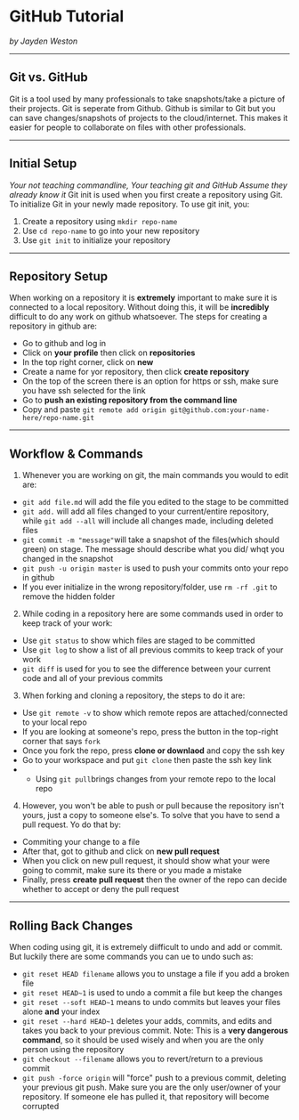 # GitHub Tutorial

 _by Jayden Weston_

---
## Git vs. GitHub
Git is a tool used by many professionals to take snapshots/take a picture of their projects. Git is seperate from Github. Github is similar to Git but you can save changes/snapshots of projects to the cloud/internet. This makes it easier for people to collaborate on files with other professionals. 

---
## Initial Setup
_Your not teaching commandline, Your teaching git and GitHub Assume they already know it_
Git init is used when you first create a repository using Git. To initialize Git in your newly made repository.
To use git init, you:
1. Create a repository using `mkdir repo-name`
2. Use `cd repo-name` to go into your new repository
3. Use `git init` to initialize your repository

---
## Repository Setup
When working on a repository it is **extremely** important to make sure it is connected to a local repository. Without doing this, it will be **incredibly** difficult to do any work on github whatsoever. The steps for creating a repository in github are:
* Go to github and log in 
* Click on **your profile** then click on **repositories**
* In the top right corner, click on **new**
* Create a name for yor repository, then click **create repository**
* On the top of the screen there is an option for https or ssh, make sure you have ssh selected for the link
* Go to **push an existing repository from the command line**
* Copy and paste `git remote add origin git@github.com:your-name-here/repo-name.git`

---
## Workflow & Commands
1. Whenever you are working on git, the main commands you would to edit are:
* `git add file.md` will add the file you edited to the stage to be committed
* `git add.` will add all files changed to your current/entire repository, while `git add --all` will include all changes made, including deleted files
* `git commit -m "message"`will take a snapshot of the files(which should green) on stage. The message should describe what you did/ whqt you changed in the snapshot 
* `git push -u origin master` is used to push your commits onto your repo in github
* If you ever initialize in the wrong repository/folder, use `rm -rf .git` to remove the hidden folder

2. While coding in a repository here are some commands used in order to keep track of your work:
* Use `git status` to show which files are staged to be committed
* Use `git log` to show a list of all previous commits to keep track of your work
* `git diff` is used for you to see the difference between your current code and all of your previous commits

3. When forking and cloning a repository, the steps to do it are:
* Use `git remote -v` to show which remote repos are attached/connected to your local repo
* If you are looking at someone's repo, press the button in the top-right corner that says `fork`
* Once you fork the repo, press **clone or downlaod** and copy the ssh key
* Go to your workspace and put `git clone` then paste the ssh key link
* * Using `git pull`brings changes from your remote repo to the local repo

4. However, you won't be able to push or pull because the repository isn't yours, just a copy to someone else's. To solve that you have to send a pull request. Yo do that by:
* Commiting your change to a file
*   After that, got to github and click on **new pull request** 
*   When you click on new pull request, it should show what your were going to commit, make sure its there or you made a mistake
*   Finally, press **create pull request** then the owner of the repo can decide whether to accept or deny the pull request

---
## Rolling Back Changes
When coding using git, it is extremely diifficult to undo and add or commit. But luckily there are some commands you can ue to undo such as:
* `git reset HEAD filename` allows you to unstage a file if you add a broken file
* `git reset HEAD~1` is used to undo a commit a file but keep the changes 
* `git reset --soft HEAD~1` means to undo commits but leaves your files alone **and** your index
* `git reset --hard HEAD~1` deletes your adds, commits, and edits and takes you back to your previous commit. Note: This is a **very dangerous command**, so it should be used wisely and when you are the only person using the repository
* `git checkout --filename` allows you to revert/return to a previous commit 
* `git push -force origin` will "force" push to a previous commit, deleting your previous git push. Make sure you are the only user/owner of your repository. If someone ele has pulled it, that repository will become corrupted
